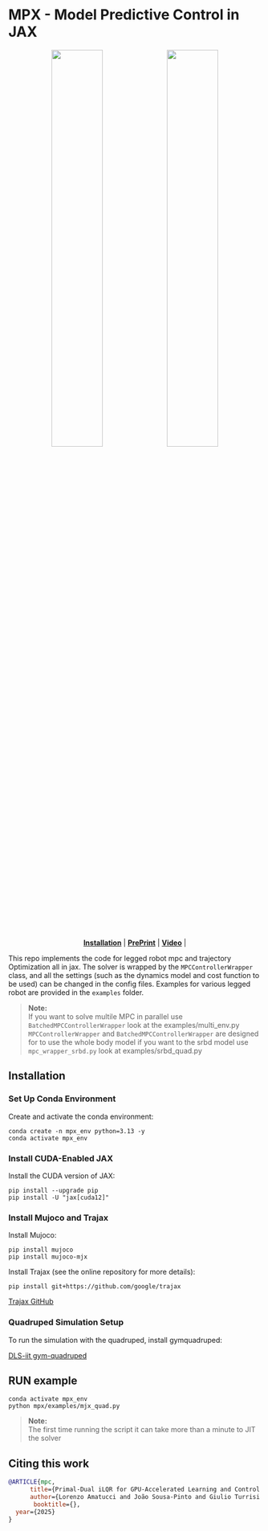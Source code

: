 # MPX - Model Predictive Control in JAX
<p align="center">
  <img src="https://github.com/user-attachments/assets/de8b9650-684e-4f31-82e4-9a0035f50f8e" width="45%" />
  <img src="https://github.com/user-attachments/assets/b7d7ab13-9e3b-4cc1-acf3-200ae3697af8" width="45%" />
</p>
<div align="center">
  <a href="#Installation"><b>Installation</b></a> |
  <a href=""><b>PrePrint</b></a> |
  <a href="https://www.youtube.com/watch?v=Yar4W-Vlh2A"><b>Video</b></a> |
  
</div>

This repo implements the code for legged robot mpc and trajectory Optimization all in jax. 
 The solver is wrapped by the `MPCControllerWrapper` class, and all the settings (such as the dynamics model and cost function to be used) can be changed in the config files. Examples for various legged robot are provided in the `examples` folder.
> **Note:**  
> If you want to solve multile MPC in parallel use `BatchedMPCControllerWrapper` look at the examples/multi_env.py
> `MPCControllerWrapper` and `BatchedMPCControllerWrapper` are designed for to use the whole body model if you want to the srbd model use `mpc_wrapper_srbd.py` look at examples/srbd_quad.py

## Installation

### Set Up Conda Environment
Create and activate the conda environment:
```
conda create -n mpx_env python=3.13 -y
conda activate mpx_env
```

### Install CUDA-Enabled JAX
Install the CUDA version of JAX:
```
pip install --upgrade pip
pip install -U "jax[cuda12]"
```

### Install Mujoco and Trajax
Install Mujoco:
```
pip install mujoco
pip install mujoco-mjx
```

Install Trajax (see the online repository for more details):
```
pip install git+https://github.com/google/trajax
```
[Trajax GitHub](https://github.com/username/trajax)

### Quadruped Simulation Setup
To run the simulation with the quadruped, install gymquadruped:

[DLS-iit gym-quadruped](https://github.com/iit-DLSLab/gym-quadruped)

## RUN example
```
conda activate mpx_env
python mpx/examples/mjx_quad.py
```
> **Note:**  
The first time running the script it can take more than a minute to JIT the solver

## Citing this work

```bibtex
@ARTICLE{mpc,
      title={Primal-Dual iLQR for GPU-Accelerated Learning and Control in Legged Robots}, 
      author={Lorenzo Amatucci and João Sousa-Pinto and Giulio Turrisi and, Dominique Orban and  Victor Barasuol and Claudio Semini},
       booktitle={},
  year={2025}
}
```
